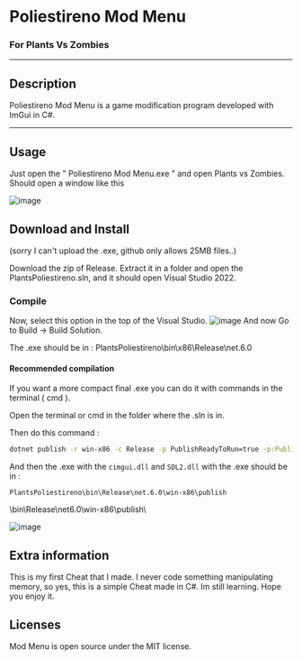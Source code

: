 # Poliestireno Mod Menu
### For Plants Vs Zombies
- - -
## Description

Poliestireno Mod Menu is a game modification program developed with ImGui in C#.
- - -

## Usage
Just open the " Poliestireno Mod Menu.exe " and open Plants vs Zombies.
Should open a window like this

![image](https://github.com/Benderdll/Plants-Vs-Zombies-Mod-Menu/assets/151942083/aa60c4b3-c1d7-49c4-81b7-3ce8a737c246)


## Download and Install

(sorry I can't upload the .exe, github only allows 25MB files..)

Download the zip of Release. Extract it in a folder and open the PlantsPoliestireno.sln, and it should open Visual Studio 2022.

### Compile
Now, select this option in the top of the Visual Studio.
![image](https://github.com/Benderdll/Plants-Vs-Zombies-Mod-Menu/assets/151942083/d0e9b74b-2a02-4f92-96ea-a66fc3d64daf)
And now Go to Build -> Build Solution.

The .exe should be in : PlantsPoliestireno\bin\x86\Release\net.6.0

#### Recommended compilation
If you want a more compact final .exe you can do it with commands in the terminal ( cmd ).

Open the terminal or cmd in the folder where the .sln is in.

Then do this command : 

```bash
dotnet publish -r win-x86 -c Release -p PublishReadyToRun=true -p:PublishSingleFile=true --self-contained
```

And then the .exe with the ```cimgui.dll``` and ```SDL2.dll``` with the .exe should be in :

```PlantsPoliestireno\bin\Release\net.6.0\win-x86\publish```

\bin\Release\net6.0\win-x86\publish\

![image](https://github.com/Benderdll/Plants-Vs-Zombies-Mod-Menu/assets/151942083/291e25f7-5094-46a3-850a-ffea18c9d0a4)

## Extra information
This is my first Cheat that I made. I never code something manipulating memory, so yes, this is a simple Cheat made in C#. Im still learning.
Hope you enjoy it.

## Licenses

Mod Menu is open source under the MIT license.
